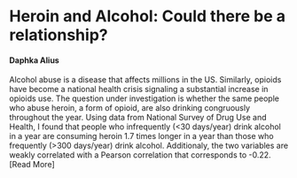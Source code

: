 # Heroin and Alcohol: Could there be a relationship?

#### Daphka Alius


Alcohol abuse is a disease that affects millions in the US. Similarly, opioids have become a national health crisis signaling a substantial increase in opioids use. The question under investigation is whether the same people who abuse heroin, a form of opioid, are also drinking congruously throughout the year. Using data from National Survey of Drug Use and Health, I found that people who infrequently (<30 days/year) drink alcohol in a year are consuming heroin 1.7 times longer in a year than those who frequently (>300 days/year) drink alcohol. Additionaly, the two variables are weakly correlated with a Pearson correlation that corresponds to -0.22. [Read More]
